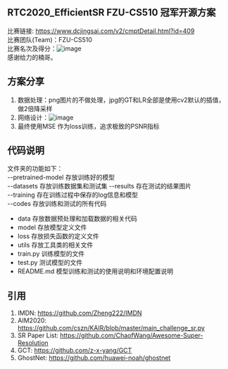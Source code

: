 ## RTC2020_EfficientSR FZU-CS510 冠军开源方案
比赛链接: https://www.dcjingsai.com/v2/cmptDetail.html?id=409  
比赛团队(Team)：FZU-CS510  
比赛名次及得分：![image](https://github.com/zdyshine/RTC2020_EfficientSR/blob/master/net.jpg)  
感谢给力的楠哥。

## 方案分享
1. 数据处理：png图片的不做处理，jpg的GT和LR全部是使用cv2默认的插值，做2倍降采样  
2. 网络设计：![image](https://github.com/zdyshine/RTC2020_EfficientSR/blob/master/net.jpg)  
3. 最终使用MSE 作为loss训练，追求极致的PSNR指标  
 
## 代码说明
文件夹的功能如下：  
--pretrained-model	存放训练好的模型    
--datasets	存放训练数据集和测试集
--results		存在测试的结果图片   
--training	存在训练过程中保存的log信息和模型  
--codes	存放训练和测试的所有代码   
 * data 存放数据预处理和加载数据的相关代码   
 * model 存放模型定义文件  
 * loss 存放损失函数的定义文件    
 * utils 存放工具类的相关文件   
 * train.py 训练模型的文件   
 * test.py 测试模型的文件    
 * README.md 模型训练和测试的使用说明和环境配置说明<br>  
 
 ## 引用
 1. IMDN: https://github.com/Zheng222/IMDN  
 2. AIM2020: https://github.com/cszn/KAIR/blob/master/main_challenge_sr.py  
 3. SR Paper List: https://github.com/ChaofWang/Awesome-Super-Resolution  
 4. GCT: https://github.com/z-x-yang/GCT  
 5. GhostNet: https://github.com/huawei-noah/ghostnet
